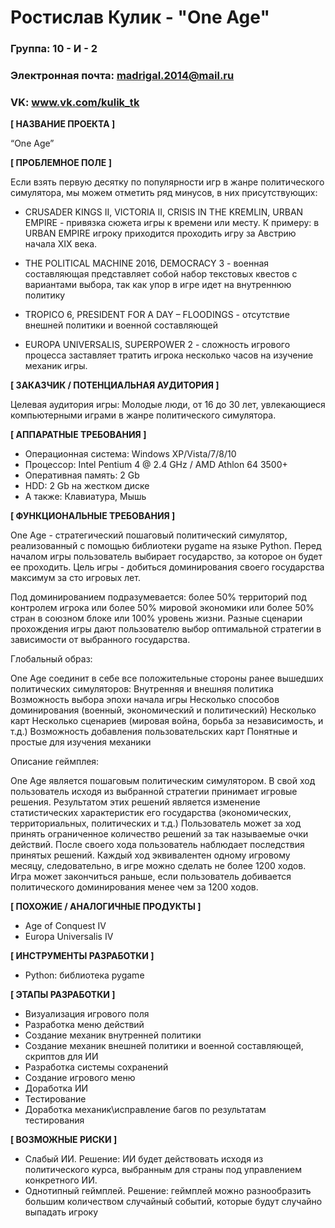 # Ростислав Кулик - "One Age"

### Группа: 10 - И - 2
### Электронная почта: madrigal.2014@mail.ru
### VK: www.vk.com/kulik_tk


**[ НАЗВАНИЕ ПРОЕКТА ]**

“One Age”

**[ ПРОБЛЕМНОЕ ПОЛЕ ]**

Если взять первую десятку по популярности игр в жанре политического симулятора, мы можем отметить ряд минусов, в них присутствующих:

* CRUSADER KINGS II, VICTORIA II, CRISIS IN THE KREMLIN, URBAN EMPIRE - привязка сюжета игры к времени или месту. К примеру: в URBAN EMPIRE игроку приходится проходить игру за Австрию начала XIX века. 

* THE POLITICAL MACHINE 2016, DEMOCRACY 3 - военная составляющая представляет собой набор текстовых квестов с вариантами выбора, так как упор в игре идет на внутреннюю политику

* TROPICO 6, PRESIDENT FOR A DAY – FLOODINGS - отсутствие внешней политики и военной составляющей

* EUROPA UNIVERSALIS, SUPERPOWER 2 - сложность игрового процесса заставляет тратить игрока несколько часов на изучение механик игры.


**[ ЗАКАЗЧИК / ПОТЕНЦИАЛЬНАЯ АУДИТОРИЯ ]**

Целевая аудитория игры:
Молодые люди, от 16 до 30 лет, увлекающиеся компьютерными играми в жанре политического симулятора.

**[ АППАРАТНЫЕ ТРЕБОВАНИЯ ]** 


* Операционная система: Windows XP/Vista/7/8/10
* Процессор: Intel Pentium 4 @ 2.4 GHz / AMD Athlon 64 3500+
* Оперативная память: 2 Gb
* HDD: 2 Gb на жестком диске
* А также: Клавиатура, Мышь


**[ ФУНКЦИОНАЛЬНЫЕ ТРЕБОВАНИЯ ]**


One Age - стратегический пошаговый политический симулятор, реализованный с помощью библиотеки pygame на языке Python.
Перед началом игры пользователь выбирает государство, за которое он будет ее проходить.
Цель игры - добиться доминирования своего государства максимум за сто игровых лет.

Под доминированием подразумевается:
    более 50% территорий под контролем игрока
    или
    более 50% мировой экономики
    или
    более 50% стран в союзном блоке
    или
    100% уровень жизни.
Разные сценарии прохождения игры дают пользователю выбор оптимальной стратегии в зависимости от выбранного государства.

Глобальный образ:

One Age соединит в себе все положительные стороны ранее вышедших политических симуляторов:
Внутренняя и внешняя политика
Возможность выбора эпохи начала игры
Несколько способов доминирования (военный, экономический и политический)
Несколько карт
Несколько сценариев (мировая война, борьба за независимость, и т.д.)
Возможность добавления пользовательских карт
Понятные и простые для изучения механики
 
Описание геймплея:

One Age является пошаговым политическим симулятором.
В свой ход пользователь исходя из выбранной стратегии принимает игровые решения. Результатом этих решений является изменение статистических характеристик его государства (экономических, территориальных, политических и т.д.)
Пользователь может за ход принять ограниченное количество решений за так называемые очки действий. После своего хода пользователь наблюдает последствия принятых решений. Каждый ход эквивалентен одному игровому месяцу, следовательно, в игре можно сделать не более 1200 ходов.
Игра может закончиться раньше, если пользователь добивается политического доминирования менее чем за 1200 ходов.


**[ ПОХОЖИЕ / АНАЛОГИЧНЫЕ ПРОДУКТЫ ]**

* Age of Conquest IV
* Europa Universalis IV


**[ ИНСТРУМЕНТЫ РАЗРАБОТКИ ]**

* Python: библиотека pygame

**[ ЭТАПЫ РАЗРАБОТКИ ]**

* Визуализация игрового поля
* Разработка меню действий
* Создание механик внутренней политики
* Создание механик внешней политики и военной составляющей, скриптов для ИИ
* Разработка системы сохранений
* Создание игрового меню
* Доработка ИИ
* Тестирование
* Доработка механик\исправление багов по результатам тестирования

**[ ВОЗМОЖНЫЕ РИСКИ ]**

* Слабый ИИ.
Решение: ИИ будет действовать исходя из политического курса, выбранным для страны под управлением конкретного ИИ. 
* Однотипный геймплей.
Решение: геймплей можно разнообразить большим количеством случайный событий, которые будут случайно выпадать игроку 
